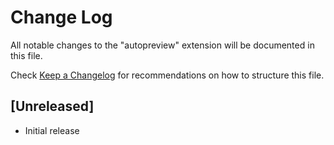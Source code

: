 # Change Log

All notable changes to the "autopreview" extension will be documented in this file.

Check [Keep a Changelog](http://keepachangelog.com/) for recommendations on how to structure this file.

## [Unreleased]

- Initial release